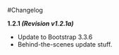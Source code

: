 #Changelog

<b>1.2.1 <i>(Revision v1.2.1a)</i></b>
- Update to Bootstrap 3.3.6
- Behind-the-scenes update stuff.
